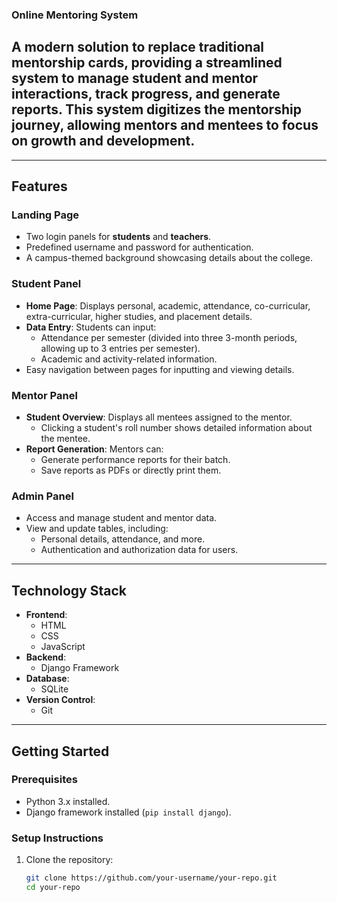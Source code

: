 ### Online Mentoring System
## A modern solution to replace traditional mentorship cards, providing a streamlined system to manage student and mentor interactions, track progress, and generate reports. This system digitizes the mentorship journey, allowing mentors and mentees to focus on growth and development.

---

## **Features**

### **Landing Page**
- Two login panels for **students** and **teachers**.
- Predefined username and password for authentication.
- A campus-themed background showcasing details about the college.

### **Student Panel**
- **Home Page**: Displays personal, academic, attendance, co-curricular, extra-curricular, higher studies, and placement details.
- **Data Entry**: Students can input:
  - Attendance per semester (divided into three 3-month periods, allowing up to 3 entries per semester).
  - Academic and activity-related information.
- Easy navigation between pages for inputting and viewing details.

### **Mentor Panel**
- **Student Overview**: Displays all mentees assigned to the mentor.
  - Clicking a student's roll number shows detailed information about the mentee.
- **Report Generation**: Mentors can:
  - Generate performance reports for their batch.
  - Save reports as PDFs or directly print them.

### **Admin Panel**
- Access and manage student and mentor data.
- View and update tables, including:
  - Personal details, attendance, and more.
  - Authentication and authorization data for users.

---

## **Technology Stack**

- **Frontend**:
  - HTML
  - CSS
  - JavaScript
- **Backend**:
  - Django Framework
- **Database**:
  - SQLite
- **Version Control**:
  - Git

---

## **Getting Started**

### **Prerequisites**
- Python 3.x installed.
- Django framework installed (`pip install django`).

### **Setup Instructions**
1. Clone the repository:
   ```bash
   git clone https://github.com/your-username/your-repo.git
   cd your-repo
